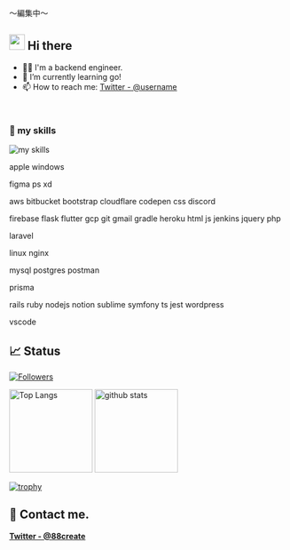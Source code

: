 〜編集中〜

<!-- 2. プロフィールや連絡先を変更 -->
## <img src="https://media.giphy.com/media/hvRJCLFzcasrR4ia7z/giphy.gif" width="28"> Hi there

- 🧑‍💻 I'm a backend engineer.
- 🌱 I’m currently learning go!
- 📫 How to reach me: [Twitter - @username](https://twitter.com/)
<br>


### 🌱 my skills
<img alt="my skills" src="https://skillicons.dev/icons?theme=light&perline=8&i=ts,js,html,css,jquery,nodejs,react,nextjs,gatsbyjs,vue,astro,sass,tailwind,vite,webpack,supabase,firebase,vercel,netlify,aws,git,github,githubactions,figma" />

apple
windows

figma
ps
xd

aws
bitbucket
bootstrap
cloudflare
codepen
css
discord

firebase
flask
flutter
gcp
git
gmail
gradle
heroku
html
js
jenkins	
jquery
php

laravel

linux
nginx

mysql
postgres
postman

prisma

rails
ruby
nodejs
notion
sublime
symfony
ts
jest
wordpress

vscode

## 📈 Status
[![Followers](https://badgen.org/img/zenn/rabbit/followers?style=flat)](https://zenn.dev/rabbit)

<p align="left"> 
  <img alt="Top Langs" height="150px" src="https://github-readme-stats.vercel.app/api/top-langs/?username=88create&layout=compact&show_icons=true" />
  <img alt="github stats" height="150px" src="https://github-readme-stats.vercel.app/api?username=88create" />
</p>

[![trophy](https://github-profile-trophy.vercel.app/?username=88create&margin-w=5)](https://github.com/88create/)

## 📨 Contact me.

**[Twitter - @88create](https://twitter.com/)**

<!--
**88create/88create** is a ✨ _special_ ✨ repository because its `README.md` (this file) appears on your GitHub profile.

Here are some ideas to get you started:

- 🔭 I’m currently working on ...
- 👯 I’m looking to collaborate on ...
- 💬 Ask me about ...
- 😄 Pronouns: ...
- ⚡ Fun fact: ...
- 🙌 I’m looking for help with [grow-files](https://github.com/88create/grow-files) and [microcms-filter-query](https://github.com/88create/microcms-filter-query)
-->
